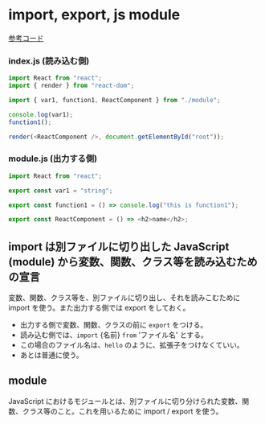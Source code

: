 # import, export, js module

[参考コード](https://codesandbox.io/s/3837184lkm)


### index.js (読み込む側)
```js
import React from "react";
import { render } from "react-dom";

import { var1, function1, ReactComponent } from "./module";

console.log(var1);
function1();

render(<ReactComponent />, document.getElementById("root"));
```

### module.js (出力する側)
```js
import React from "react";

export const var1 = "string";

export const function1 = () => console.log("this is function1");

export const ReactComponent = () => <h2>name</h2>;

```

## import は別ファイルに切り出した JavaScript (module) から変数、関数、クラス等を読み込むための宣言

変数、関数、クラス等を、別ファイルに切り出し、それを読みこむために import を使う。また出力する側では export をしておく。

- 出力する側で変数、関数、クラスの前に `export` をつける。
- 読み込む側では、`import` {名前} `from` 'ファイル名' とする。
- この場合のファイル名は、`hello` のように、拡張子をつけなくていい。
- あとは普通に使う。

## module
JavaScript におけるモジュールとは、別ファイルに切り分けられた変数、関数、クラス等のこと。これを用いるために import / export を使う。

